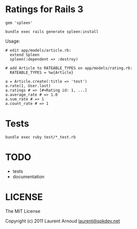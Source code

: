 # Ratings for Rails 3

    gem 'spleen'

    bundle exec rails generate spleen:install

Usage:

    # edit app/models/article.rb:
      extend Spleen
      spleen(:dependent => :destroy)

    # add Article to RATEABLE_TYPES on app/models/rating.rb:
      RATEABLE_TYPES = %w{Article}

    a = Article.create(:title => 'test')
    a.rate(1, User.last)
    a.ratings # => [#<Rating id: 1, ...]
    a.average_rate # => 1.0
    a.sum_rate # => 1
    a.count_rate # => 1

# Tests

    bundle exec ruby test/*_test.rb

# TODO

* tests
* documentation

# LICENSE

The MIT License

Copyright (c) 2011 Laurent Arnoud <laurent@spkdev.net>
